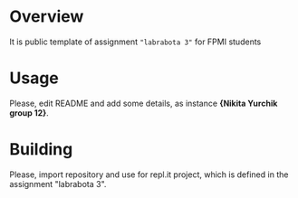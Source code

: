 # Overview

It is public template of assignment `"labrabota 3"` for FPMI students

# Usage

Please, edit README and add some details, as instance **{Nikita Yurchik group 12}**.

# Building

Please, import repository and use for repl.it project, which is defined in the assignment "labrabota 3".
